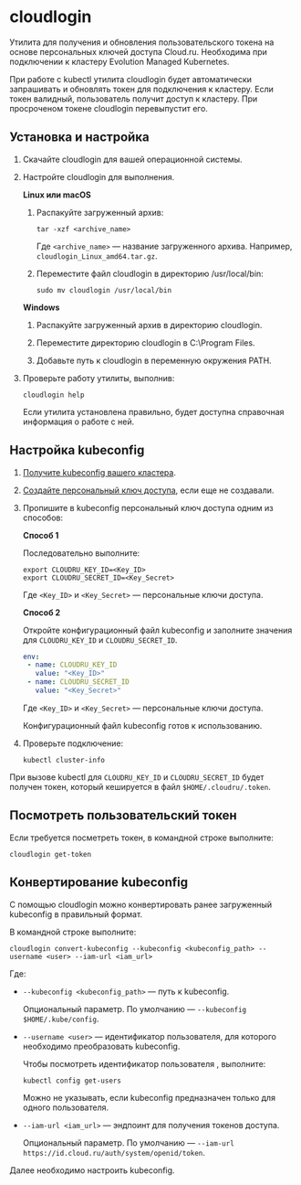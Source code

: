 # cloudlogin

Утилита для получения и обновления пользовательского токена на основе персональных ключей доступа Cloud.ru.
Необходима при подключении к кластеру Evolution Managed Kubernetes.

При работе с kubectl утилита cloudlogin будет автоматически запрашивать и обновлять токен для подключения к кластеру. 
Если токен валидный, пользователь получит доступ к кластеру. 
При просроченом токене cloudlogin перевыпустит его.

## Установка и настройка
 
1. Скачайте cloudlogin для вашей операционной системы.

1. Настройте cloudlogin для выполнения.
 
   **Linux или macOS**
   
   1. Распакуйте загруженный архив:
   
      ```shell
	  tar -xzf <archive_name>
	  ```
	  
	  Где `<archive_name>` — название загруженного архива. 
	  Например, `cloudlogin_Linux_amd64.tar.gz`.
   
   
   1. Переместите файл cloudlogin в директорию /usr/local/bin:
   
	  ```shell
	  sudo mv cloudlogin /usr/local/bin
	  ```	  
   
   **Windows**
   
   1. Распакуйте загруженный архив в директорию cloudlogin.
   
   1. Переместите директорию cloudlogin в C:\Program Files.

   1. Добавьте путь к cloudlogin в переменную окружения PATH.
   
   
1. Проверьте работу утилиты, выполнив:

   ```shell
   cloudlogin help
   ```
   
   Если утилита установлена правильно, будет доступна справочная информация о работе с ней.
   
## Настройка kubeconfig

1. [Получите kubeconfig вашего кластера](https://cloud.ru/ru/docs/kubernetes-evolution/ug/topics/guides__cluster__download-kubeconfig.html).

1. [Создайте персональный ключ доступа](https://cloud.ru/ru/docs/console_api/ug/topics/guides__api_key.html), если еще не создавали.

1. Пропишите в kubeconfig персональный ключ доступа одним из способов:

   **Способ 1**

   Последовательно выполните:
   
   ```shell
   export CLOUDRU_KEY_ID=<Key_ID>
   export CLOUDRU_SECRET_ID=<Key_Secret>
   ```
	  
   Где `<Key_ID>` и `<Key_Secret>` — персональные ключи доступа.

   **Способ 2**
   
   Откройте конфигурационный файл kubeconfig и заполните значения для `CLOUDRU_KEY_ID` и `CLOUDRU_SECRET_ID`.
   
   ```yaml  
   env:
    - name: CLOUDRU_KEY_ID
      value: "<Key_ID>"
    - name: CLOUDRU_SECRET_ID
      value: "<Key_Secret>"
   ```
	  
   Где `<Key_ID>` и `<Key_Secret>` — персональные ключи доступа.

   Конфигурационный файл kubeconfig готов к использованию.
	  
1. Проверьте подключение:

   ```shell
   kubectl cluster-info
   ``` 	  

При вызове kubectl для `CLOUDRU_KEY_ID` и `CLOUDRU_SECRET_ID` будет получен токен, который кешируется в файл `$HOME/.cloudru/.token`. 

## Посмотреть пользовательский токен

Если требуется посметреть токен, в командной строке выполните:

```shell
cloudlogin get-token
```


## Конвертирование kubeconfig

С помощью cloudlogin можно конвертировать ранее загруженный kubeconfig в правильный формат.

В командной строке выполните:

```shell
cloudlogin convert-kubeconfig --kubeconfig <kubeconfig_path> --username <user> --iam-url <iam_url>
```   

Где:

- `--kubeconfig <kubeconfig_path>` — путь к kubeconfig.

  Опциональный параметр. По умолчанию — `--kubeconfig $HOME/.kube/config`.

- `--username <user>` — идентификатор пользователя, для которого необходимо преобразовать kubeconfig.

   Чтобы посмотреть идентификатор пользователя <user>, выполните:
   
   ```shell
   kubectl config get-users
   ```

   Можно не указывать, если kubeconfig предназначен только для одного пользователя.

- `--iam-url <iam_url>` — эндпоинт для получения токенов доступа.

   Опциональный параметр. По умолчанию — `--iam-url https://id.cloud.ru/auth/system/openid/token`.

Далее необходимо настроить kubeconfig.
